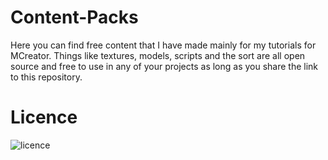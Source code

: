 # Content-Packs
Here you can find free content that I have made mainly for my tutorials for MCreator. Things like textures, models, scripts and the sort are all open source and free to use in any of your projects as long as you share the link to this repository.

# Licence
![licence](https://github.com/northwesttrees-gaming/Content-Packs/assets/47284617/3c60167f-4883-4024-b8a7-75b93616ee66)
